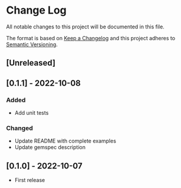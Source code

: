 # Change Log
All notable changes to this project will be documented in this file.

The format is based on [Keep a Changelog](http://keepachangelog.com/)
and this project adheres to [Semantic Versioning](http://semver.org/).

## [Unreleased]

## [0.1.1] - 2022-10-08
### Added
  - Add unit tests
### Changed
  - Update README with complete examples
  - Update gemspec description
## [0.1.0] - 2022-10-07
  - First release
